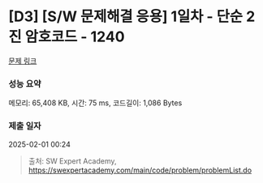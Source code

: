 # [D3] [S/W 문제해결 응용] 1일차 - 단순 2진 암호코드 - 1240 

[문제 링크](https://swexpertacademy.com/main/code/problem/problemDetail.do?contestProbId=AV15FZuqAL4CFAYD) 

### 성능 요약

메모리: 65,408 KB, 시간: 75 ms, 코드길이: 1,086 Bytes

### 제출 일자

2025-02-01 00:24



> 출처: SW Expert Academy, https://swexpertacademy.com/main/code/problem/problemList.do